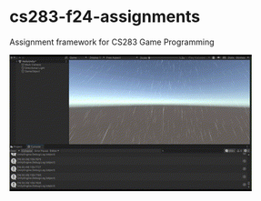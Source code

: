 # cs283-f24-assignments
Assignment framework for CS283 Game Programming

![alt text](<Rain gif.gif>)
